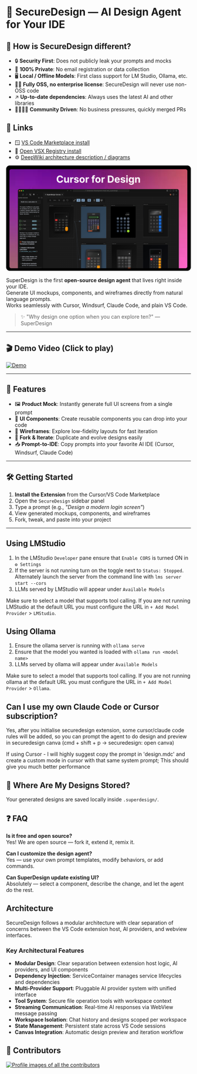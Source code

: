 # 🎨 SecureDesign — AI Design Agent for Your IDE

## 🧐 How is SecureDesign different?

- 🔒 **Security First**: Does not publicly leak your prompts and mocks
- 🙈 **100% Private**: No email registration or data collection
- 🖥️ **Local / Offline Models**: First class support for LM Studio, Ollama, etc.
- ⛓️‍💥 **Fully OSS, no enterprise license**: SecureDesign will never use non-OSS code
- ↗️ **Up-to-date dependencies**: Always uses the latest AI and other libraries
- 🧑‍🧑‍🧒‍🧒 **Community Driven**: No business pressures, quickly merged PRs

## 🚀 Links

- 🪟 [VS Code Marketplace install](https://marketplace.visualstudio.com/items?itemName=HaroldMartin.securedesign)
- 💞 [Open VSX Registry install](https://open-vsx.org/extension/HaroldMartin/securedesign)
- ⚙️ [DeepWiki architecture description / diagrams](https://deepwiki.com/hbmartin/secure-design)

![Cover](media/cover.png)

SuperDesign is the first **open-source design agent** that lives right inside your IDE.  
Generate UI mockups, components, and wireframes directly from natural language prompts.  
Works seamlessly with Cursor, Windsurf, Claude Code, and plain VS Code.

> ✨ "Why design one option when you can explore ten?" — SuperDesign

---

## 🎬 Demo Video (Click to play)

[![Demo](https://img.youtube.com/vi/INv6oZDhhUM/maxresdefault.jpg)](https://youtu.be/INv6oZDhhUM)

---

## 🚀 Features

- 🖼️ **Product Mock**: Instantly generate full UI screens from a single prompt
- 🧩 **UI Components**: Create reusable components you can drop into your code
- 📝 **Wireframes**: Explore low-fidelity layouts for fast iteration
- 🔁 **Fork & Iterate**: Duplicate and evolve designs easily
- 📥 **Prompt-to-IDE**: Copy prompts into your favorite AI IDE (Cursor, Windsurf, Claude Code)

---

## 🛠️ Getting Started

1. **Install the Extension** from the Cursor/VS Code Marketplace
2. Open the `SecureDesign` sidebar panel
3. Type a prompt (e.g., _"Design a modern login screen"_)
4. View generated mockups, components, and wireframes
5. Fork, tweak, and paste into your project

---

## Using LMStudio

1. In the LMStudio `Developer` pane ensure that `Enable CORS` is turned ON in `⚙️ Settings`
2. If the server is not running turn on the toggle next to `Status: Stopped`. Alternately launch the server from the command line with `lms server start --cors`
3. LLMs served by LMStudio will appear under `Available Models`

Make sure to select a model that supports tool calling. If you are not running LMStudio at the default URL you must configure the URL in `+ Add Model Provider` > `LMStudio`.

## Using Ollama

1. Ensure the ollama server is running with `ollama serve`
2. Ensure that the model you wanted is loaded with `ollama run <model name>`
3. LLMs served by ollama will appear under `Available Models`

Make sure to select a model that supports tool calling. If you are not running ollama at the default URL you must configure the URL in `+ Add Model Provider` > `Ollama`.

## Can I use my own Claude Code or Cursor subscription?

Yes, after you initialise securedesign extension, some cursor/claude code rules will be added, so you can prompt the agent to do design and preview in securedesign canva (cmd + shift + p -> securedesign: open canva)

If using Cursor - I will highly suggest copy the prompt in 'design.mdc' and create a custom mode in cursor with that same system prompt; This should give you much better performance

## 📂 Where Are My Designs Stored?

Your generated designs are saved locally inside `.superdesign/`.

## ❓ FAQ

**Is it free and open source?**  
Yes! We are open source — fork it, extend it, remix it.

**Can I customize the design agent?**  
Yes — use your own prompt templates, modify behaviors, or add commands.

**Can SuperDesign update existing UI?**  
Absolutely — select a component, describe the change, and let the agent do the rest.

## Architecture

SecureDesign follows a modular architecture with clear separation of concerns between the VS Code extension host, AI providers, and webview interfaces.

### Key Architectural Features

- **Modular Design**: Clear separation between extension host logic, AI providers, and UI components
- **Dependency Injection**: ServiceContainer manages service lifecycles and dependencies
- **Multi-Provider Support**: Pluggable AI provider system with unified interface
- **Tool System**: Secure file operation tools with workspace context
- **Streaming Communication**: Real-time AI responses via WebView message passing
- **Workspace Isolation**: Chat history and designs scoped per workspace
- **State Management**: Persistent state across VS Code sessions
- **Canvas Integration**: Automatic design preview and iteration workflow

## 👯 Contributors

[![Profile images of all the contributors](https://contrib.rocks/image?repo=hbmartin/secure-design)](https://github.com/hbmartin/secure-design/graphs/contributors)
